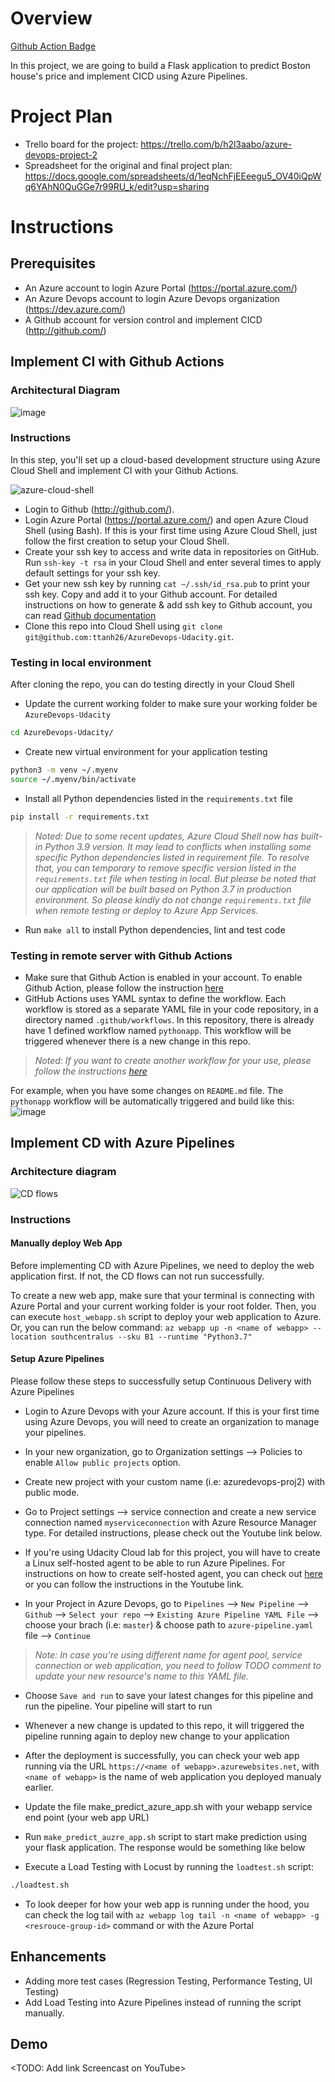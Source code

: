 # Overview
[Github Action Badge](https://github.com/github/docs/actions/workflows/pythonapp.yml/badge.svg?branch=master)

In this project, we are going to build a Flask application to predict Boston house's price and implement CICD using Azure Pipelines.

# Project Plan

* Trello board for the project: https://trello.com/b/h2l3aabo/azure-devops-project-2
* Spreadsheet for the original and final project plan: https://docs.google.com/spreadsheets/d/1eqNchFjEEeegu5_OV40iQpWq6YAhN0QuGGe7r99RU_k/edit?usp=sharing

# Instructions

## Prerequisites
* An Azure account to login Azure Portal (https://portal.azure.com/)
* An Azure Devops account to login Azure Devops organization (https://dev.azure.com/)
* A Github account for version control and implement CICD (http://github.com/)

## Implement CI with Github Actions
### Architectural Diagram
![image](https://github.com/javier-caparo/Udacity-DevOps-Azure-Project-2/blob/main/images/ci-diagram.png)

### Instructions
In this step, you'll set up a cloud-based development structure using Azure Cloud Shell and implement CI with your Github Actions.

![azure-cloud-shell](https://user-images.githubusercontent.com/41542622/196384333-e9e38a48-e23a-4b4d-aede-3e56b87d7762.png)

* Login to Github (http://github.com/).
* Login Azure Portal (https://portal.azure.com/) and open Azure Cloud Shell (using Bash). If this is your first time using Azure Cloud Shell, just follow the first creation to setup your Cloud Shell.
* Create your ssh key to access and write data in repositories on GitHub. Run `ssh-key -t rsa` in your Cloud Shell and enter several times to apply default settings for your ssh key.
* Get your new ssh key by running `cat ~/.ssh/id_rsa.pub` to print your ssh key. Copy and add it to your Github account. For detailed instructions on how to generate & add ssh key to Github account, you can read [Github documentation](https://docs.github.com/en/authentication/connecting-to-github-with-ssh)
* Clone this repo into Cloud Shell using `git clone git@github.com:ttanh26/AzureDevops-Udacity.git`.
### Testing in local environment
After cloning the repo, you can do testing directly in your Cloud Shell
* Update the current working folder to make sure your working folder be `AzureDevops-Udacity`
```bash
cd AzureDevops-Udacity/
```
* Create new virtual environment for your application testing
```bash
python3 -m venv ~/.myenv
source ~/.myenv/bin/activate
```
* Install all Python dependencies listed in the `requirements.txt` file
```bash
pip install -r requirements.txt
```
> *Noted: Due to some recent updates, Azure Cloud Shell now has built-in Python 3.9 version. It may lead to conflicts when installing some specific Python dependencies listed in requirement file. To resolve that, you can temporary to remove specific version listed in the `requirements.txt` file when testing in local. But please be noted that our application will be built based on Python 3.7 in production environment. So please kindly do not change `requirements.txt` file when remote testing or deploy to Azure App Services.*

* Run `make all` to install Python dependencies, lint and test code

### Testing in remote server with Github Actions
* Make sure that Github Action is enabled in your account. To enable Github Action, please follow the instruction [here](https://docs.github.com/en/repositories/managing-your-repositorys-settings-and-features/enabling-features-for-your-repository/managing-github-actions-settings-for-a-repository)
* GitHub Actions uses YAML syntax to define the workflow. Each workflow is stored as a separate YAML file in your code repository, in a directory named `.github/workflows`. In this repository, there is already have 1 defined workflow named `pythonapp`. This workflow will be triggered whenever there is a new change in this repo.
> *Noted: If you want to create another workflow for your use, please follow the instructions [here](https://docs.github.com/en/actions/using-workflows/workflow-syntax-for-github-actions)* 

For example, when you have some changes on `README.md` file. The `pythonapp` workflow will be automatically triggered and build like this:
![image](https://user-images.githubusercontent.com/41542622/196403925-6a0076c1-b1ac-4500-bb3b-4c3a6209dd02.png)

## Implement CD with Azure Pipelines
### Architecture diagram
![CD flows](cd-diagram.png)

### Instructions
#### Manually deploy Web App
Before implementing CD with Azure Pipelines, we need to deploy the web application first. If not, the CD flows can not run successfully.

To create a new web app, make sure that your terminal is connecting with Azure Portal and your current working folder is your root folder. Then, you can execute `host_webapp.sh` script to deploy your web application to Azure.
Or, you can run the below command:
`az webapp up -n <name of webapp> --location southcentralus --sku B1 --runtime "Python3.7"`

#### Setup Azure Pipelines
Please follow these steps to successfully setup Continuous Delivery with Azure Pipelines
* Login to Azure Devops with your Azure account. If this is your first time using Azure Devops, you will need to create an organization to manage your pipelines. 
* In your new organization, go to Organization settings --> Policies to enable `Allow public projects` option.
* Create new project with your custom name (i.e: azuredevops-proj2) with public mode.
* Go to Project settings --> service connection and create a new service connection named `myserviceconnection` with Azure Resource Manager type. For detailed instructions, please check out the Youtube link below.
* If you're using Udacity Cloud lab for this project, you will have to create a Linux self-hosted agent to be able to run Azure Pipelines. For instructions on how to create self-hosted agent, you can check out [here](https://learn.microsoft.com/en-us/azure/devops/pipelines/agents/v2-linux?view=azure-devops) or you can follow the instructions in the Youtube link.

* In your Project in Azure Devops, go to `Pipelines` --> `New Pipeline` --> `Github` --> `Select your repo` --> `Existing Azure Pipeline YAML File` --> choose your brach (i.e: `master`) & choose path to `azure-pipeline.yaml` file --> `Continue` 
> *Note: In case you're using different name for agent pool, service connection or web application, you need to follow TODO comment to update your new resource's name to this YAML file.*

* Choose `Save and run` to save your latest changes for this pipeline and run the pipeline. Your pipeline will start to run

* Whenever a new change is updated to this repo, it will triggered the pipeline running again to deploy new change to your application

* After the deployment is successfully, you can check your web app running via the URL `https://<name of webapp>.azurewebsites.net`, with `<name of webapp>` is the name of web application you deployed manualy earlier.

* Update the file make_predict_azure_app.sh with your webapp service end point (your web app URL)

* Run `make_predict_auzre_app.sh` script to start make prediction using your flask application. The response would be something like below

* Execute a Load Testing with Locust by running the `loadtest.sh` script:
```bash
./loadtest.sh
```

* To look deeper for how your web app is running under the hood, you can check the log tail with `az webapp log tail -n <name of webapp> -g <resrouce-group-id>` command or with the Azure Portal

## Enhancements
* Adding more test cases (Regression Testing, Performance Testing, UI Testing)
* Add Load Testing into Azure Pipelines instead of running the script manually.

## Demo 

<TODO: Add link Screencast on YouTube>
